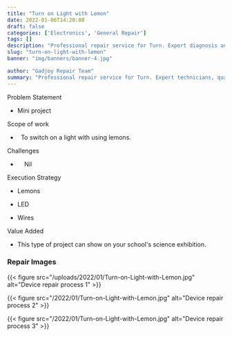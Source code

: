 ```yaml
---
title: "Turn on Light with Lemon"
date: 2022-01-06T14:20:08
draft: false
categories: ['Electronics', 'General Repair']
tags: []
description: "Professional repair service for Turn. Expert diagnosis and quality repairs in Bangalore."
slug: "turn-on-light-with-lemon"
banner: "img/banners/banner-4.jpg"

author: "Gadjoy Repair Team"
summary: "Professional repair service for Turn. Expert technicians, quality parts, warranty included."
---
```


Problem Statement 

- Mini project

Scope of work

- &nbsp; To switch on a light with using lemons.

Challenges

- &nbsp;&nbsp;&nbsp; Nil

Execution Strategy 

- Lemons 

- LED 

- Wires

Value Added 

- This type of project can show on your school's science exhibition.

### Repair Images

{{< figure src="/uploads/2022/01/Turn-on-Light-with-Lemon.jpg" alt="Device repair process 1" >}}

{{< figure src="/2022/01/Turn-on-Light-with-Lemon.jpg" alt="Device repair process 2" >}}

{{< figure src="/2022/01/Turn-on-Light-with-Lemon.jpg" alt="Device repair process 3" >}}

